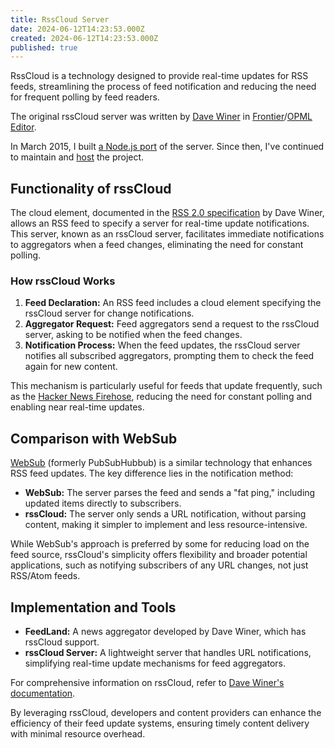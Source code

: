 ```yaml
---
title: RssCloud Server
date: 2024-06-12T14:23:53.000Z
created: 2024-06-12T14:23:53.000Z
published: true
---
```

RssCloud is a technology designed to provide real-time updates for RSS feeds, streamlining the process of feed notification and reducing the need for frequent polling by feed readers.

The original rssCloud server was written by [Dave Winer](https://davewiner.com/) in [Frontier](https://en.wikipedia.org/wiki/UserLand_Software#Frontier)/[OPML Editor](https://home.opml.org/).

In March 2015, I built [a Node.js port](https://github.com/rsscloud/rsscloud-server) of the server. Since then, I've continued to maintain and [host](https://rpc.rsscloud.io/) the project.

## Functionality of rssCloud

The cloud element, documented in the [RSS 2.0 specification](https://cyber.harvard.edu/rss/rss.html#ltcloudgtSubelementOfLtchannelgt) by Dave Winer, allows an RSS feed to specify a server for real-time update notifications. This server, known as an rssCloud server, facilitates immediate notifications to aggregators when a feed changes, eliminating the need for constant polling.

### How rssCloud Works

1. **Feed Declaration:** An RSS feed includes a cloud element specifying the rssCloud server for change notifications.
2. **Aggregator Request:** Feed aggregators send a request to the rssCloud server, asking to be notified when the feed changes.
3. **Notification Process:** When the feed updates, the rssCloud server notifies all subscribed aggregators, prompting them to check the feed again for new content.

This mechanism is particularly useful for feeds that update frequently, such as the [Hacker News Firehose](http://hn.geekity.com/), reducing the need for constant polling and enabling near real-time updates.

## Comparison with WebSub

[WebSub](https://en.wikipedia.org/wiki/WebSub) (formerly PubSubHubbub) is a similar technology that enhances RSS feed updates. The key difference lies in the notification method:

- **WebSub:** The server parses the feed and sends a "fat ping," including updated items directly to subscribers.
- **rssCloud:** The server only sends a URL notification, without parsing content, making it simpler to implement and less resource-intensive.

While WebSub's approach is preferred by some for reducing load on the feed source, rssCloud's simplicity offers flexibility and broader potential applications, such as notifying subscribers of any URL changes, not just RSS/Atom feeds.

## Implementation and Tools

- **FeedLand:** A news aggregator developed by Dave Winer, which has rssCloud support.
- **rssCloud Server:** A lightweight server that handles URL notifications, simplifying real-time update mechanisms for feed aggregators.

For comprehensive information on rssCloud, refer to [Dave Winer's documentation](http://rsscloud.co/).

By leveraging rssCloud, developers and content providers can enhance the efficiency of their feed update systems, ensuring timely content delivery with minimal resource overhead.
